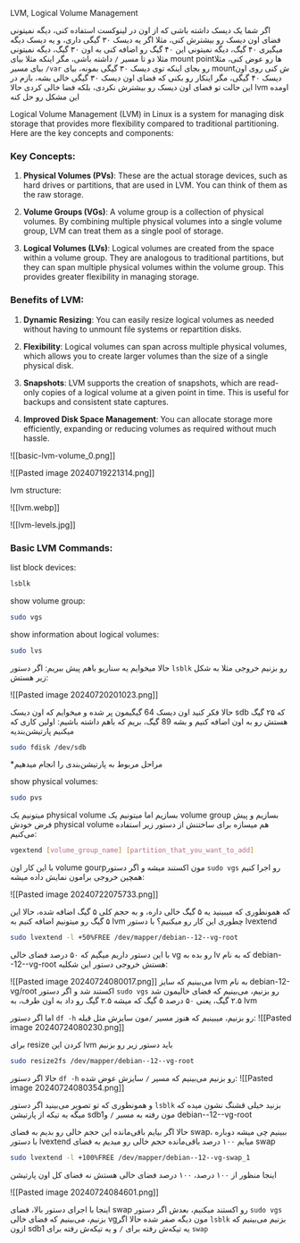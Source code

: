 LVM, Logical Volume Management

اگر شما یک دیسک داشته باشی که از اون در لینوکست استفاده کنی، دیگه نمیتونی فضای اون دیسک رو بیشترش کنی، مثلا اگر یه دیسک ۳۰ گیگی داری، و یه دیسک دیگه میگیری ۴۰ گیگ، دیگه نمیتونی این ۴۰ گیگ رو اضافه کنی به اون ۳۰ گیگ، دیگه نمیتونی مثلا دو تا مسیر `/` داشته باشی، مگر اینکه مثلا بیای mount pointها رو عوض کنی، مثلا بیای مسیر `/var` رو بجای اینکه توی دیسک ۳۰ گیگی بمونه، بیای mountش کنی روی اون دیسک ۴۰ گیگی، مگر اینکار رو بکنی که فضای اون دیسک ۳۰ گیگی خالی بشه، بازم در این حالت تو فضای اون دیسک رو بیشترش نکردی، بلکه فضا خالی کردی
حالا lvm اومده این مشکل رو حل کنه

Logical Volume Management (LVM) in Linux is a system for managing disk storage that provides more flexibility compared to traditional partitioning. Here are the key concepts and components:

### Key Concepts:

1. **Physical Volumes (PVs)**: These are the actual storage devices, such as hard drives or partitions, that are used in LVM. You can think of them as the raw storage.
    
2. **Volume Groups (VGs)**: A volume group is a collection of physical volumes. By combining multiple physical volumes into a single volume group, LVM can treat them as a single pool of storage.
    
3. **Logical Volumes (LVs)**: Logical volumes are created from the space within a volume group. They are analogous to traditional partitions, but they can span multiple physical volumes within the volume group. This provides greater flexibility in managing storage.
    

### Benefits of LVM:

1. **Dynamic Resizing**: You can easily resize logical volumes as needed without having to unmount file systems or repartition disks.
    
2. **Flexibility**: Logical volumes can span across multiple physical volumes, which allows you to create larger volumes than the size of a single physical disk.
    
3. **Snapshots**: LVM supports the creation of snapshots, which are read-only copies of a logical volume at a given point in time. This is useful for backups and consistent state captures.
    
4. **Improved Disk Space Management**: You can allocate storage more efficiently, expanding or reducing volumes as required without much hassle.

![[basic-lvm-volume_0.png]]


![[Pasted image 20240719221314.png]]


lvm structure:

![[lvm.webp]]

![[lvm-levels.jpg]]


### Basic LVM Commands:

list block devices:
```sh
lsblk
```

show volume group:
``` sh
sudo vgs
```

show information about logical volumes:
```sh
sudo lvs
```


حالا میخوایم یه سناریو باهم پیش ببریم:
اگر دستور `lsblk` رو بزنیم خروجی مثلا به شکل زیر هستش:

![[Pasted image 20240720201023.png]]

حالا فکر کنید اون دیسک 64 گیگیمون پر شده و میخوایم که اون دیسک sdb که ۲۵ گیگ هستش رو به اون اضافه کنیم و بشه 89 گیگ، بریم که باهم داشته باشیم:
اولین کاری که میکنیم پارتیشن‌بندیه
```sh
sudo fdisk /dev/sdb
```
*مراحل مربوط به پارتیشن‌بندی را انجام میدهیم


show physical volumes:
```sh
sudo pvs
```

میتونیم یک physical volume بسازیم
اما میتونیم یک volume group بسازیم و پیش فرض خودش physical volume هم میسازه
برای ساختنش از دستور زیر استفاده می‌کنیم:
```sh
vgextend [volume_group_name] [partition_that_you_want_to_add]
```

با این کار اون volume gourpمون اکستند میشه و اگر دستور `sudo vgs` رو اجرا کنیم همچین خروجی برامون نمایش داده میشه:

![[Pasted image 20240722075733.png]]

که همونطوری که میبینید یه ۵ گیگ خالی داره، و به حجم کلی ۵ گیگ اضافه شده، حالا این ۵ گیگ رو میتونیم اضافه کنیم به lvm
چطوری این کار رو میکنیم؟ با دستور lvextend

```sh
sudo lvextend -l +50%FREE /dev/mapper/debian--12--vg-root
```

با این دستور داریم میگیم که ۵۰ درصد فضای خالی vg رو بده به lv که به نام debian--12--vg-root هستش
خروجی دستور این شکلیه:

![[Pasted image 20240724080017.png]]
می‌بینیم که سایز lvm به نام debian-12-vg/root اکستند شد و اگر دستور `sudo vgs` رو بزنیم، می‌بینیم که فضای خالیمون شد ۲.۵ گیگ، یعنی ۵۰ درصد ۵ گیگ که میشه ۲.۵ گیگ رو داد به اون طرف، به lvm

اما اگر دستور `df -h` رو بزنیم، میبینیم که هنوز مسیر `/`مون سایزش مثل قبله:
![[Pasted image 20240724080230.png]]

برای resize کردن این lvm باید دستور زیر رو بزنیم
```sh
sudo resize2fs /dev/mapper/debian--12--vg-root
```

حالا اگر دستور `df -h` رو بزنیم می‌بینیم که مسیر `/` سایزش عوض شده:
![[Pasted image 20240724080354.png]]

و همونطوری که تو تصویر می‌بینید اگر دستور `lsblk` بزنید خیلی قشنگ نشون میده که میگه یه تیکه از پارتیشن sdb1مون رفته به مسیر `/` و debian--12--vg-root

حالا اگر بیایم باقی‌مانده این حجم خالی رو بدیم به فضای swap، ببینیم چی میشه
دوباره با دستور lvextend میایم ۱۰۰ درصد باقی‌مانده حجم خالی رو میدیم به فضای swap
```sh
sudo lvextend -l +100%FREE /dev/mapper/debian--12--vg-swap_1
```
اینجا منظور از ۱۰۰ درصد، ۱۰۰ درصد فضای خالی هستش نه فضای کل اون پارتیشن

![[Pasted image 20240724084601.png]]

اینجا با اجرای دستور بالا، فضای swap رو اکستند میکنیم، بعدش اگر دستور `sudo vgs` بزنیم، می‌بینیم که فضای خالی vgمون دیگه صفر شده
حالا اگر `lsblk` بزنیم می‌بینیم که ازون sdb1 یه تیکه‌ش رفته برای `/` و یه تیکه‌ش رفته برای `swap`

